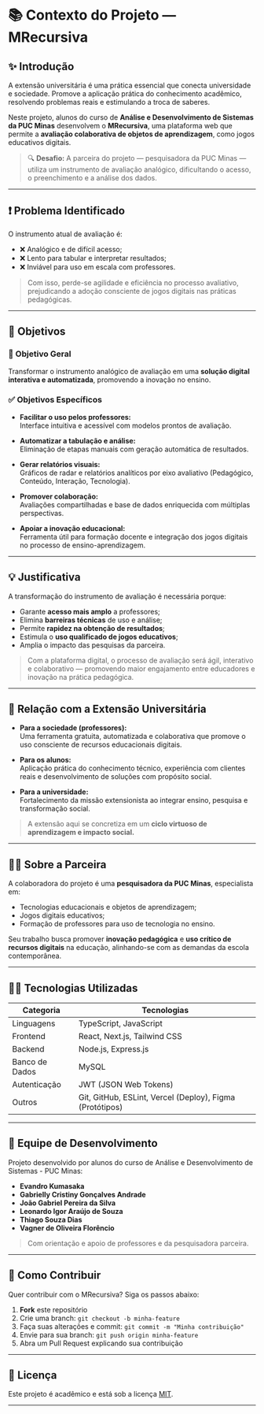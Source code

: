 # 📚 Contexto do Projeto — MRecursiva

## ✨ Introdução

A extensão universitária é uma prática essencial que conecta universidade e sociedade. Promove a aplicação prática do conhecimento acadêmico, resolvendo problemas reais e estimulando a troca de saberes.

Neste projeto, alunos do curso de **Análise e Desenvolvimento de Sistemas da PUC Minas** desenvolvem o **MRecursiva**, uma plataforma web que permite a **avaliação colaborativa de objetos de aprendizagem**, como jogos educativos digitais.

> 🔍 **Desafio:** A parceira do projeto — pesquisadora da PUC Minas — utiliza um instrumento de avaliação analógico, dificultando o acesso, o preenchimento e a análise dos dados.

---

## ❗ Problema Identificado

O instrumento atual de avaliação é:

- ❌ Analógico e de difícil acesso;
- ❌ Lento para tabular e interpretar resultados;
- ❌ Inviável para uso em escala com professores.

> Com isso, perde-se agilidade e eficiência no processo avaliativo, prejudicando a adoção consciente de jogos digitais nas práticas pedagógicas.

---

## 🎯 Objetivos

### 🎯 Objetivo Geral
Transformar o instrumento analógico de avaliação em uma **solução digital interativa e automatizada**, promovendo a inovação no ensino.

### ✅ Objetivos Específicos

- **Facilitar o uso pelos professores:**  
  Interface intuitiva e acessível com modelos prontos de avaliação.

- **Automatizar a tabulação e análise:**  
  Eliminação de etapas manuais com geração automática de resultados.

- **Gerar relatórios visuais:**  
  Gráficos de radar e relatórios analíticos por eixo avaliativo (Pedagógico, Conteúdo, Interação, Tecnologia).

- **Promover colaboração:**  
  Avaliações compartilhadas e base de dados enriquecida com múltiplas perspectivas.

- **Apoiar a inovação educacional:**  
  Ferramenta útil para formação docente e integração dos jogos digitais no processo de ensino-aprendizagem.

---

## 💡 Justificativa

A transformação do instrumento de avaliação é necessária porque:

- Garante **acesso mais amplo** a professores;
- Elimina **barreiras técnicas** de uso e análise;
- Permite **rapidez na obtenção de resultados**;
- Estimula o **uso qualificado de jogos educativos**;
- Amplia o impacto das pesquisas da parceira.

> Com a plataforma digital, o processo de avaliação será ágil, interativo e colaborativo — promovendo maior engajamento entre educadores e inovação na prática pedagógica.

---

## 🤝 Relação com a Extensão Universitária

- **Para a sociedade (professores):**  
  Uma ferramenta gratuita, automatizada e colaborativa que promove o uso consciente de recursos educacionais digitais.

- **Para os alunos:**  
  Aplicação prática do conhecimento técnico, experiência com clientes reais e desenvolvimento de soluções com propósito social.

- **Para a universidade:**  
  Fortalecimento da missão extensionista ao integrar ensino, pesquisa e transformação social.

> A extensão aqui se concretiza em um **ciclo virtuoso de aprendizagem e impacto social.**

---

## 👩‍🏫 Sobre a Parceira

A colaboradora do projeto é uma **pesquisadora da PUC Minas**, especialista em:

- Tecnologias educacionais e objetos de aprendizagem;
- Jogos digitais educativos;
- Formação de professores para uso de tecnologia no ensino.

Seu trabalho busca promover **inovação pedagógica** e **uso crítico de recursos digitais** na educação, alinhando-se com as demandas da escola contemporânea.

---

## 🧑‍💻 Tecnologias Utilizadas

| Categoria         | Tecnologias                                              |
|------------------|----------------------------------------------------------|
| Linguagens       | TypeScript, JavaScript                                   |
| Frontend         | React, Next.js, Tailwind CSS                             |
| Backend          | Node.js, Express.js                                      |
| Banco de Dados   | MySQL                                                    |
| Autenticação     | JWT (JSON Web Tokens)                                    |
| Outros           | Git, GitHub, ESLint, Vercel (Deploy), Figma (Protótipos) |

---

## 👥 Equipe de Desenvolvimento

Projeto desenvolvido por alunos do curso de Análise e Desenvolvimento de Sistemas - PUC Minas:

- **Evandro Kumasaka**  
- **Gabrielly Cristiny Gonçalves Andrade**  
- **João Gabriel Pereira da Silva**  
- **Leonardo Igor Araújo de Souza**  
- **Thiago Souza Dias**  
- **Vagner de Oliveira Florêncio**

> Com orientação e apoio de professores e da pesquisadora parceira.

---

## 🤲 Como Contribuir

Quer contribuir com o MRecursiva? Siga os passos abaixo:

1. **Fork** este repositório
2. Crie uma branch: `git checkout -b minha-feature`
3. Faça suas alterações e commit: `git commit -m "Minha contribuição"`
4. Envie para sua branch: `git push origin minha-feature`
5. Abra um Pull Request explicando sua contribuição

---

## 📄 Licença

Este projeto é acadêmico e está sob a licença [MIT](LICENSE).

---

